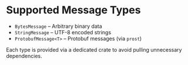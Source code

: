 # Supported Message Types

- `BytesMessage` – Arbitrary binary data
- `StringMessage` – UTF-8 encoded strings
- `ProtobufMessage<T>` – Protobuf messages (via `prost`)

Each type is provided via a dedicated crate to avoid pulling unnecessary dependencies.
